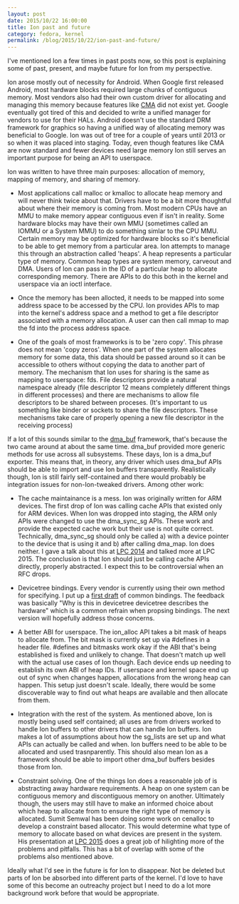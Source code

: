 ```yaml
---
layout: post
date: 2015/10/22 16:00:00
title: Ion past and future
category: fedora, kernel
permalink: /blog/2015/10/22/ion-past-and-future/
---
```

I've mentioned Ion a few times in past posts now, so this post
is explaining some of past, present, and maybe future for Ion
from my perspective.

Ion arose mostly
out of necessity for Android. When Google first released Android, most
hardware blocks required large chunks of contiguous memory. Most vendors
also had their own custom driver for allocating and managing this memory
because features like [CMA](https://lwn.net/Articles/486301/) did not
exist yet.
Google eventually got tired of this and decided to write a unified
manager for vendors to use for their HALs. Android doesn't use the standard
DRM framework for graphics so having a unified way of allocating memory
was beneficial to Google. Ion was out of tree for a couple of years until
2013 or so when it was placed into staging. Today, even though features
like CMA are now standard and fewer devices need large memory Ion still
serves an important purpose for being an API to userspace.

Ion was written to have three main purposes: allocation of memory, mapping of
memory, and sharing of memory.

- Most applications call malloc or kmalloc to allocate heap memory
and will never think twice about that. Drivers have to be a bit
more thoughtful about where their memory is coming from. Most modern
CPUs have an MMU to make memory appear contiguous even if isn't in
reality. Some hardware blocks may have their own MMU (sometimes called
an IOMMU or a System MMU) to do something simlar to the CPU MMU.
Certain memory may be optimized for hardware blocks so it's beneficial
to be able to get memory from a particular area. Ion attempts to
manage this through an abstraction called 'heaps'. A heap represents
a particular type of memory. Common heap types are system memory,
carveout and DMA. Users of Ion can pass in the ID of a particular
heap to allocate corresponding memory. There are APIs to do this
both in the kernel and userspace via an ioctl interface. 

- Once the memory has been allocted, it needs to be mapped into some
address space to be accessed by the CPU. Ion provides APIs to map into
the kernel's address space and a method to get a file descriptor
associated with a memory allocation. A user can then call mmap to
map the fd into the process address space.

- One of the goals of most frameworks is to be 'zero copy'. This phrase
does not mean 'copy zeros'. When one part of the system allocates
memory for some data, this data should be passed around so it can
be accessible to others without copying the data to another part of
memory. The mechanism that Ion uses for sharing is the same as
mapping to userspace: fds. File descriptors provide a natural namespace
already (file descriptor 12 means completely different things in
different processes) and there are mechanisms to allow file descriptors
to be shared between proceses. (It's important to us something like
binder or sockets to share the file descriptors. These mechanisms
take care of properly opening a new file descriptor in the receiving
process)

If a lot of this sounds similar to the
[dma_buf](https://git.kernel.org/cgit/linux/kernel/git/torvalds/linux.git/tree/Documentation/dma-buf-sharing.txt)
framework, that's because the two came around at about the same time.
dma_buf provided more generic methods for use across all subsystems. These
days, Ion is a dma_buf exporter. This means that, in theory, any driver
which uses dma_buf APIs should be able to import and use Ion buffers
transparently. Realistically though, Ion is still fairly self-contained
and there would probably be integration issues for non-Ion-tweaked drivers.
Among other work:

- The cache maintainance is a mess. Ion was originally written for
ARM devices. The first drop of Ion was calling cache APIs that
existed only for ARM devices. When Ion was dropped into staging,
the ARM only APIs were changed to use the dma_sync_sg APIs.
These work and provide the expected cache work but their use
is not quite correct. Technically, dma_sync_sg should only
be called a) with a device pointer to the device that is
using it and b) after calling dma_map. Ion does neither. I gave
a talk about this at [LPC 2014](http://www.linuxplumbersconf.net/2014/ocw//system/presentations/2409/original/04%20-%20iondma_foreview_v2.pdf)
and talked more at LPC 2015. The conclusion is
that Ion should just be calling cache APIs directly, properly
abstracted. I expect this to be controversial when an RFC
drops.

- Devicetree bindings. Every vendor is currently using their
own method for specifying. I put up a [first draft](https://lkml.kernel.org/g/1444164433-9107-1-git-send-email-labbott@fedoraproject.org) of common
bindings. The feedback was basically "Why is this in devicetree
devicetree describes the hardware" which is a common refrain
when propsing bindings. The next version will hopefully address
those concerns.

- A better ABI for userspace. The ion_alloc API takes a bit
mask of heaps to allocate from. The bit mask is currently
set up via #defines in a header file. #defines and bitmasks
work okay if the ABI that's being established is fixed and
unlikely to change. That doesn't match up well with the
actual use cases of Ion though. Each device ends up needing
to establish its own ABI of heap IDs. If userspace and
kernel space end up out of sync when changes happen,
allocations from the wrong heap can happen. This setup just
doesn't scale. Ideally, there would be some discoverable
way to find out what heaps are available and then allocate
from them.

- Integration with the rest of the system. As mentioned above,
Ion is mostly being used self contained; all uses are from
drivers worked to handle Ion buffers to other drivers that
can handle Ion buffers. Ion makes a lot of assumptions about
how the sg_lists are set up and what APIs can actually be
called and when. Ion buffers need to be able to be allocated
and used trasnparently. This should also mean Ion as a
framework should be able to import other dma_buf buffers
besides those from Ion.

- Constraint solving. One of the things Ion does a reasonable
job of is abstracting away hardware requirements. A heap on
one system can be contiguous memory and discontiguous
memory on another. Ultimately though, the users may still
have to make an informed choice about which heap to allocate
from to ensure the right type of memory is allocated.
Sumit Semwal has been doing some work on cenalloc to
develop a constraint based allocator. This would determine
what type of memory to allocate based on what devices are
present in the system. His presentation at [LPC 2015](https://linuxplumbersconf.org/2015/ocw//system/presentations/3273/original/Upstreaming%20ION-%20issues%20that%20remain.pdf) does a great job of
hilighting more of the problems and pitfalls. This has
a bit of overlap with some of the problems also mentioned
above. 

Ideally what I'd see in the future is for Ion to disappear. Not be
deleted but parts of Ion be absorbed into different parts of the
kernel. I'd love to have some of this become an outreachy project
but I need to do a lot more background work before that would be
appropriate.  
